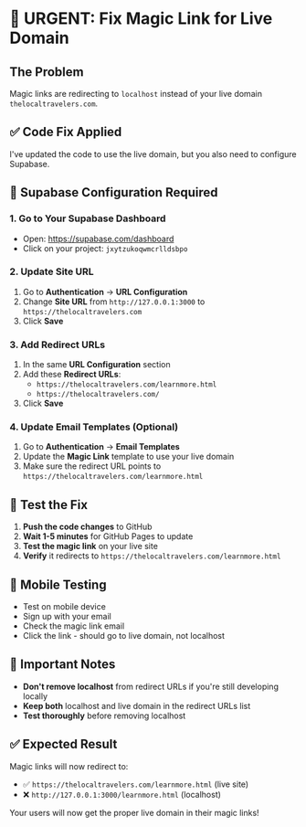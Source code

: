 # 🚨 URGENT: Fix Magic Link for Live Domain

## The Problem
Magic links are redirecting to `localhost` instead of your live domain `thelocaltravelers.com`.

## ✅ Code Fix Applied
I've updated the code to use the live domain, but you also need to configure Supabase.

## 🔧 Supabase Configuration Required

### 1. Go to Your Supabase Dashboard
- Open: https://supabase.com/dashboard
- Click on your project: `jxytzukoqwmcrlldsbpo`

### 2. Update Site URL
1. Go to **Authentication** → **URL Configuration**
2. Change **Site URL** from `http://127.0.0.1:3000` to `https://thelocaltravelers.com`
3. Click **Save**

### 3. Add Redirect URLs
1. In the same **URL Configuration** section
2. Add these **Redirect URLs**:
   - `https://thelocaltravelers.com/learnmore.html`
   - `https://thelocaltravelers.com/`
3. Click **Save**

### 4. Update Email Templates (Optional)
1. Go to **Authentication** → **Email Templates**
2. Update the **Magic Link** template to use your live domain
3. Make sure the redirect URL points to `https://thelocaltravelers.com/learnmore.html`

## 🧪 Test the Fix
1. **Push the code changes** to GitHub
2. **Wait 1-5 minutes** for GitHub Pages to update
3. **Test the magic link** on your live site
4. **Verify** it redirects to `https://thelocaltravelers.com/learnmore.html`

## 📱 Mobile Testing
- Test on mobile device
- Sign up with your email
- Check the magic link email
- Click the link - should go to live domain, not localhost

## 🚨 Important Notes
- **Don't remove localhost** from redirect URLs if you're still developing locally
- **Keep both** localhost and live domain in the redirect URLs list
- **Test thoroughly** before removing localhost

## ✅ Expected Result
Magic links will now redirect to:
- ✅ `https://thelocaltravelers.com/learnmore.html` (live site)
- ❌ `http://127.0.0.1:3000/learnmore.html` (localhost)

Your users will now get the proper live domain in their magic links!
